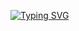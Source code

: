 [![Typing SVG](https://readme-typing-svg.demolab.com?font=Fira+Code&pause=1000&color=F70000&center=%D0%9B%D0%9E%D0%96%D0%AC&vCenter=%D0%9B%D0%9E%D0%96%D0%AC&repeat=%D0%B8%D1%81%D1%82%D0%B8%D0%BD%D0%BD%D1%8B%D0%B9&random=%D0%9B%D0%9E%D0%96%D0%AC&width=435&lines=i+dont+know+what+i+need+to+type+here)](https://git.io/typing-svg)
